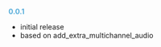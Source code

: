 
**<span style="color:#56adda">0.0.1</span>**
- initial release
- based on add_extra_multichannel_audio
